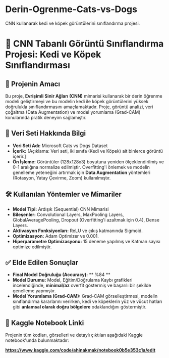 # Derin-Ogrenme-Cats-vs-Dogs
CNN kullanarak kedi ve köpek görüntülerini sınıflandırma projesi.
# 🚀 CNN Tabanlı Görüntü Sınıflandırma Projesi: Kedi ve Köpek Sınıflandırması

## 🎯 Projenin Amacı
Bu proje, **Evrişimli Sinir Ağları (CNN)** mimarisi kullanarak bir derin öğrenme modeli geliştirmeyi ve bu modelin kedi ile köpek görüntülerini yüksek doğrulukla sınıflandırmasını amaçlamaktadır. Proje, görüntü analizi, veri çoğaltma (Data Augmentation) ve model yorumlama (Grad-CAM) konularında pratik deneyim sağlamıştır.

## 📁 Veri Seti Hakkında Bilgi
* **Veri Seti Adı:** Microsoft Cats vs Dogs Dataset
* **İçerik:** [Açıklama: Veri seti, iki sınıfa (Kedi ve Köpek) ait binlerce görüntü içerir.]
* **Ön İşleme:** Görüntüler (128x128x3) boyutuna yeniden ölçeklendirilmiş ve 0-1 aralığına normalize edilmiştir. Overfitting'i önlemek ve modelin genelleme yeteneğini artırmak için **Data Augmentation** yöntemleri (Rotasyon, Yatay Çevirme, Zoom) kullanılmıştır.

## 🛠️ Kullanılan Yöntemler ve Mimariler
* **Model Tipi:** Ardışık (Sequential) CNN Mimarisi
* **Bileşenler:** Convolutional Layers, MaxPooling Layers, GlobalAveragePooling, Dropout (Overfitting'i azaltmak için 0.4), Dense Layers.
* **Aktivasyon Fonksiyonları:**  ReLU ve çıkış katmanında Sigmoid.
* **Optimizasyon:**  Adam Optimizer ve  0.001.
* **Hiperparametre Optimizasyonu:** 15 deneme yapılmış ve Katman sayısı optimize edilmiştir.

## ✅ Elde Edilen Sonuçlar
* **Final Model Doğruluğu (Accuracy):** ** %84 **
* **Model Durumu:** Model, Eğitim/Doğrulama Kaybı grafikleri incelendiğinde, **minimal/az** overfit göstermiş ve başarılı bir şekilde genelleme yapmıştır.
* **Model Yorumlama (Grad-CAM):** Grad-CAM görselleştirmesi, modelin sınıflandırma kararlarını verirken, kedi ve köpeklerin yüz ve vücut hatları gibi **anlamsal olarak doğru bölgelere** odaklandığını göstermiştir.

## 🔗 Kaggle Notebook Linki
Projenin tüm kodları, görselleri ve detaylı çıktıları aşağıdaki Kaggle notebook'unda bulunmaktadır:

**https://www.kaggle.com/code/ahinakmak/notebook0b5e353c1a/edit**
